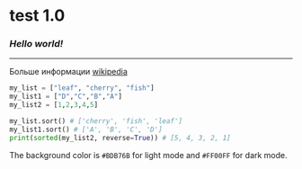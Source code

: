 # test 1.0

### **_Hello world!_**

---

Больше информации [wikipedia ](https://i.pinimg.com/originals/5b/6e/ca/5b6eca63605bea0eeb48db43f77fa0ce.jpg)

```python
my_list = ["leaf", "cherry", "fish"]
my_list1 = ["D","C","B","A"]
my_list2 = [1,2,3,4,5]

my_list.sort() # ['cherry', 'fish', 'leaf']
my_list1.sort() # ['A', 'B', 'C', 'D']
print(sorted(my_list2, reverse=True)) # [5, 4, 3, 2, 1]
```

The background color is `#BDB76B` for light mode and `#FF00FF` for dark mode.
